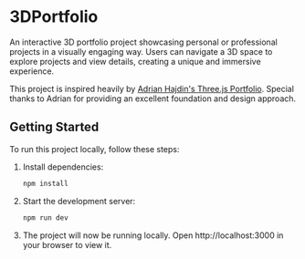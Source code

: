 
# 3DPortfolio

An interactive 3D portfolio project showcasing personal or professional projects in a visually engaging way. Users can navigate a 3D space to explore projects and view details, creating a unique and immersive experience.

This project is inspired heavily by [Adrian Hajdin's Three.js Portfolio](https://github.com/adrianhajdin/threejs-portfolio). 
Special thanks to Adrian for providing an excellent foundation and design approach.

## Getting Started

To run this project locally, follow these steps:

1. Install dependencies:
   ```bash
   npm install
   ```
2. Start the development server:
   ```bash
   npm run dev
   ```
 3.  The project will now be running locally. Open http://localhost:3000 in your browser to view it.
